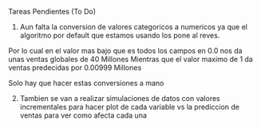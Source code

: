 Tareas Pendientes (To Do)

1) Aun falta la conversion de valores categoricos a numericos ya que el algoritmo
por default que estamos usando los pone al reves.

Por lo cual en el valor mas bajo que es todos los campos en 0.0 nos da 
unas ventas globales de 40 Millones
Mientras que el valor maximo de 1 da ventas predecidas por 0.00999 Millones

Solo hay que hacer estas conversiones a mano 

2) Tambien se van a realizar simulaciones de datos con valores incrementales 
para hacer plot de cada variable vs la prediccion de ventas para ver como 
afecta cada una    
